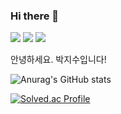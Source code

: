 ### Hi there 👋
<p>
  <a href="https://wemadeit8645.tistory.com/" target="_blank"><img src="https://img.shields.io/badge/BLog-64BC4B?style=flat-square&logo=Bitdefender&logoColor=white"/></a>
  <a href="https://jisupark.notion.site/69ddedebadb04cf7a396d86cc14d8c73" target="_blank"><img src="https://img.shields.io/badge/Notion-000000?style=flat-square&logo=Notion&logoColor=white"/></a>
  <img src="https://img.shields.io/badge/qkrwltn5532@gmail.com-4285F4?style=flat-square&logo=Google&logoColor=white"/></a>
</p>

안녕하세요. 박지수입니다!


![Anurag's GitHub stats](https://github-readme-stats.vercel.app/api?username=lapaho8645&show_icons=true&theme=dark)

[![Solved.ac Profile](http://mazassumnida.wtf/api/v2/generate_badge?boj=lapaho8645)](https://solved.ac/lapaho8645/)

<!--
**lapaho8645/lapaho8645** is a ✨ _special_ ✨ repository because its `README.md` (this file) appears on your GitHub profile.

Here are some ideas to get you started:

- 🔭 I’m currently working on ...
- 🌱 I’m currently learning ...
- 👯 I’m looking to collaborate on ...
- 🤔 I’m looking for help with ...
- 💬 Ask me about ...
- 📫 How to reach me: ...
- 😄 Pronouns: ...
- ⚡ Fun fact: ...
-->
